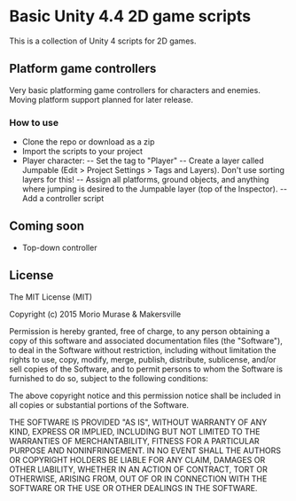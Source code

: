 # Basic Unity 4.4 2D game scripts

This is a collection of Unity 4 scripts for 2D games.

## Platform game controllers
Very basic platforming game controllers for characters and enemies.
Moving platform support planned for later release.

### How to use
- Clone the repo or download as a zip
- Import the scripts to your project
- Player character:
-- Set the tag to "Player"
-- Create a layer called Jumpable (Edit > Project Settings > Tags and Layers). Don't use sorting layers for this!
-- Assign all platforms, ground objects, and anything where jumping is desired to the Jumpable layer (top of the Inspector).
-- Add a controller script

## Coming soon
- Top-down controller

## License

The MIT License (MIT)

Copyright (c) 2015 Morio Murase & Makersville

Permission is hereby granted, free of charge, to any person obtaining a copy
of this software and associated documentation files (the "Software"), to deal
in the Software without restriction, including without limitation the rights
to use, copy, modify, merge, publish, distribute, sublicense, and/or sell
copies of the Software, and to permit persons to whom the Software is
furnished to do so, subject to the following conditions:

The above copyright notice and this permission notice shall be included in
all copies or substantial portions of the Software.

THE SOFTWARE IS PROVIDED "AS IS", WITHOUT WARRANTY OF ANY KIND, EXPRESS OR
IMPLIED, INCLUDING BUT NOT LIMITED TO THE WARRANTIES OF MERCHANTABILITY,
FITNESS FOR A PARTICULAR PURPOSE AND NONINFRINGEMENT. IN NO EVENT SHALL THE
AUTHORS OR COPYRIGHT HOLDERS BE LIABLE FOR ANY CLAIM, DAMAGES OR OTHER
LIABILITY, WHETHER IN AN ACTION OF CONTRACT, TORT OR OTHERWISE, ARISING FROM,
OUT OF OR IN CONNECTION WITH THE SOFTWARE OR THE USE OR OTHER DEALINGS IN
THE SOFTWARE.